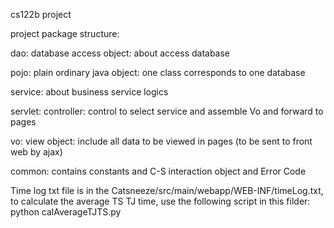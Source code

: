 cs122b project

project package structure:

dao: database access object: about access database

pojo: plain ordinary java object: one class corresponds to one database

service: about business service logics

servlet: controller: control to select service and assemble Vo and forward to pages

vo: view object: include all data to be viewed in pages (to be sent to front web by ajax)

common: contains constants and C-S interaction object and Error Code

Time log txt file is in the Catsneeze/src/main/webapp/WEB-INF/timeLog.txt,
to calculate the average TS TJ time, use the following script in this filder:
python calAverageTJTS.py